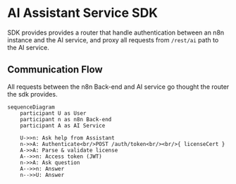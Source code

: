 # AI Assistant Service SDK

SDK provides provides a router that handle authentication between an n8n instance and the AI service, and proxy all requests from `/rest/ai` path to the AI service.

## Communication Flow

All requests between the n8n Back-end and AI service go thought the router the sdk provides.

```mermaid
sequenceDiagram
    participant U as User
    participant n as n8n Back-end
    participant A as AI Service

    U->>n: Ask help from Assistant
    n->>A: Authenticate<br/>POST /auth/token<br/><br/>{ licenseCert }
    A->>A: Parse & validate license
    A-->>n: Access token (JWT)
    n->>A: Ask question
    A-->>n: Answer
    n-->>U: Answer
```
